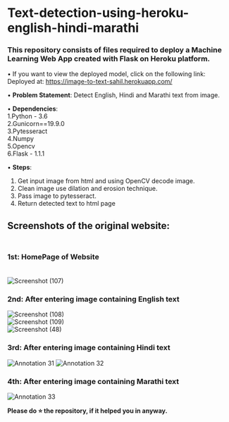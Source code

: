 # Text-detection-using-heroku-english-hindi-marathi


### This repository consists of files required to deploy a Machine Learning Web App created with Flask on Heroku platform.

• If you want to view the deployed model, click on the following link:
Deployed at: https://image-to-text-sahil.herokuapp.com/

• __Problem Statement__:
  Detect English, Hindi and Marathi text from image. 

• __Dependencies__: <br />
    1.Python - 3.6 <br />
    2.Gunicorn==19.9.0 <br />
    3.Pytesseract <br />
    4.Numpy <br />
    5.Opencv <br />
    6.Flask - 1.1.1 <br />

• __Steps__: <br />
  1. Get input image from html and using OpenCV decode image.<br />
  2. Clean image use dilation and erosion technique. <br />
  3. Pass image to pytesseract. <br />
  4. Return detected text to html page
  
## Screenshots of the original website: <br /><br />
  ### 1st: HomePage of Website <br /><br />
  ![Screenshot (107)](https://user-images.githubusercontent.com/36062668/89508462-94165780-d7eb-11ea-8178-b1254513324a.png)


  ### 2nd: After entering image containing English text <br />
  ![Screenshot (108)](https://user-images.githubusercontent.com/36062668/89509600-22d7a400-d7ed-11ea-9a65-5eb1a8854da4.png) 
  <br />
  ![Screenshot (109)](https://user-images.githubusercontent.com/36062668/89509666-37b43780-d7ed-11ea-8289-fdedd507b8eb.png) 
  <br />
   ![Screenshot (48)](https://user-images.githubusercontent.com/36062668/89517403-47d11480-d7f7-11ea-8635-282e8274475b.png)
<br />
  

  ### 3rd: After entering image containing Hindi text
  ![Annotation 31](https://user-images.githubusercontent.com/36062668/89511824-04bf7300-d7f0-11ea-880a-326e8417b189.png)
  ![Annotation 32](https://user-images.githubusercontent.com/36062668/89512009-405a3d00-d7f0-11ea-9a5c-f7155883c9dc.png)

### 4th: After entering image containing Marathi text
  ![Annotation 33](https://user-images.githubusercontent.com/36062668/89512974-954a8300-d7f1-11ea-80ca-7b044c2a694b.png)



**Please do ⭐ the repository, if it helped you in anyway.**
